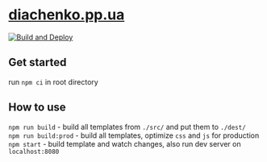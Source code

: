 # [diachenko.pp.ua](https://diachenko.pp.ua)

[![Build and Deploy](https://github.com/dyaroman/diachenko.pp.ua/workflows/Build%20and%20Deploy/badge.svg?branch=master&event=push)](https://github.com/dyaroman/diachenko.pp.ua/actions?query=workflow%3A%22Build+and+Deploy%22)

## Get started

run `npm ci` in root directory  

## How to use

`npm run build` - build all templates from `./src/` and put them to `./dest/`  
`npm run build:prod` - build all templates, optimize `css` and `js` for production  
`npm start` - build template and watch changes, also run dev server on `localhost:8080`  

